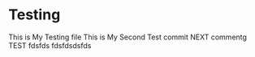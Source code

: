 # Testing
This is My Testing file
This is My Second Test commit
NEXT commentg
TEST
fdsfds
fdsfdsdsfds
